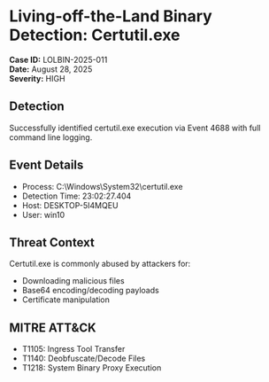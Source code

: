 # Living-off-the-Land Binary Detection: Certutil.exe

**Case ID:** LOLBIN-2025-011  
**Date:** August 28, 2025  
**Severity:** HIGH  

## Detection
Successfully identified certutil.exe execution via Event 4688 with full command line logging.

## Event Details
- Process: C:\Windows\System32\certutil.exe
- Detection Time: 23:02:27.404
- Host: DESKTOP-5I4MQEU
- User: win10

## Threat Context
Certutil.exe is commonly abused by attackers for:
- Downloading malicious files
- Base64 encoding/decoding payloads
- Certificate manipulation

## MITRE ATT&CK
- T1105: Ingress Tool Transfer
- T1140: Deobfuscate/Decode Files
- T1218: System Binary Proxy Execution

